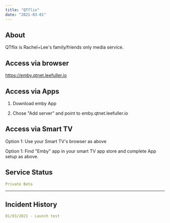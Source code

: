```yaml
---
title: "QTflix"
date: "2021-03-01"
---
```


## About

QTflix is Rachel+Lee's family/friends only media service.

## Access via browser
https://emby.qtnet.leefuller.io

## Access via Apps
1) Download emby App

2) Chose "Add server" and point to emby.qtnet.leefuller.io

## Access via Smart TV
Option 1: Use your Smart TV's browser as above

Option 1: Find "Emby" app in your smart TV app store and complete App setup as above.

## Service Status
```yaml
Private Beta
```
---

## Incident History
```yaml
01/03/2021 - Launch test
```
